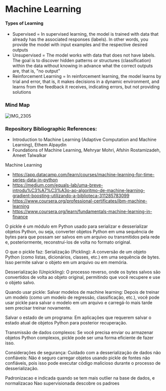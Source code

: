 # Machine Learning

#### Types of Learning
- Supervised = In supervised learning, the model is trained with data that already has the associated responses (labels). In other words, you provide the model with input examples and the respective desired outputs
- Unsupervised = The model works with data that does not have labels. The goal is to discover hidden patterns or structures (classification) within the data without knowing in advance what the correct outputs are, that is, "no output"
- Reinforcement Learning = In reinforcement learning, the model learns by trial and error, that is, it makes decisions in a dynamic environment, and learns from the feedback it receives, indicating errors, but not providing solutions

### Mind Map

![IMG_2305](https://github.com/user-attachments/assets/a5293786-1ab6-4893-8e7d-9de964db1d37)

### Repository Bibliographic References:
- Introduction to Machine Learning (Adaptive Computation and Machine Learning), Ethem Alpaydin
- Foundations of Machine Learning, Mehryar Mohri, Afshin Rostamizadeh, Ameet Talwalkar


Machine Learning
- https://app.datacamp.com/learn/courses/machine-learning-for-time-series-data-in-python
- https://medium.com/equals-lab/uma-breve-introdu%C3%A7%C3%A3o-ao-algoritmo-de-machine-learning-gradient-boosting-utilizando-a-biblioteca-311285783099 
- https://www.coursera.org/professional-certificates/ibm-machine-learning 
- https://www.coursera.org/learn/fundamentals-machine-learning-in-finance 




O pickle é um módulo em Python usado para serializar e desserializar objetos Python, ou seja, converter objetos Python em uma sequência de bytes para que possam ser salvos em um arquivo ou transmitidos pela rede e, posteriormente, reconstruí-los de volta no formato original.

O que o pickle faz:
Serialização (Pickling): A conversão de um objeto Python (como listas, dicionários, classes, etc.) em uma sequência de bytes. Isso permite salvar o objeto em um arquivo ou em memória.

Desserialização (Unpickling): O processo reverso, onde os bytes salvos são convertidos de volta ao objeto original, permitindo que você recupere e use o objeto salvo.

Quando usar pickle:
Salvar modelos de machine learning: Depois de treinar um modelo (como um modelo de regressão, classificação, etc.), você pode usar pickle para salvar o modelo em um arquivo e carregá-lo mais tarde sem precisar treinar novamente.

Salvar o estado de um programa: Em aplicações que requerem salvar o estado atual de objetos Python para posterior recuperação.

Transmissão de dados complexos: Se você precisa enviar ou armazenar objetos Python complexos, pickle pode ser uma forma eficiente de fazer isso.

Considerações de segurança:
Cuidado com a desserialização de dados não confiáveis: Não é seguro carregar objetos usando pickle de fontes não confiáveis, pois isso pode executar código malicioso durante o processo de desserialização.

Padronizacao e indicada quando se tem mais outlier na base de dados, e normalizacao 
Nao supervisionada descobre os padroes
